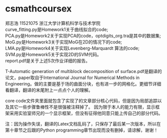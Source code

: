 # csmathcoursex
郑志浩 11521075 浙江大学计算机科学与技术学院  
curve_fitting.py是Homework1关于曲线拟合的code;   
PCA.py是Homework2关于实现PCA的code，optdigits_org.tra是其中的数据集;   
MoG.py是Homework3关于实现MoG在2D的情况下的code;    
LMA.py是Homework4关于实现Levenberg-Marquardt 算法的code;    
SVM.py是Homework5关于实现2D的SVM代码。   
report.pdf是关于上述5次作业详细的报告。    

T-Automatic generation of multiblock decomposition of surface.pdf是翻译的论文，paper取自于International Journal for Numerical Methods in Engineering。做的主要是基于场的曲面分块，也有进一步的网格化。更细节详细看翻译，翻译的末尾附上一点点个人的理解。

core code文件夹里面就包含了实现了的文章部分核心代码，但是因为局部追踪以及其它一些步骤鲁棒性不是很强被注释掉了。
因为限于本人的能力有限，显示框架采用实验室师兄的一个显示框架，但没有征得他同意只能上传自己的部分代码。

注：因为操作失误，翻译的Latex文档乱码了，只保存了最后某一次版本，所以在第十章节之后跟的Python programming章节出现而没有删掉，请谅解，谢谢！
